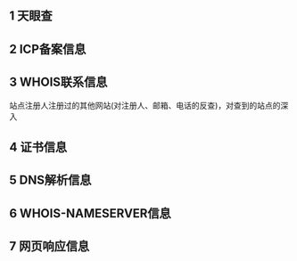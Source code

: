 ## 1 天眼查

## 2 ICP备案信息

## 3 WHOIS联系信息

站点注册人注册过的其他网站(对注册人、邮箱、电话的反查)，对查到的站点的深入

## 4 证书信息

## 5 DNS解析信息

## 6 WHOIS-NAMESERVER信息

## 7 网页响应信息

